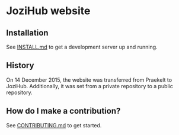 # JoziHub website
## Installation
See [INSTALL.md](INSTALL.md) to get a development server up and running.

## History
On 14 December 2015, the website was transferred from Praekelt to JoziHub.
Additionally, it was set from a private repository to a public repository.

## How do I make a contribution?
See [CONTRIBUTING.md](CONTRIBUTING.md) to get started.
